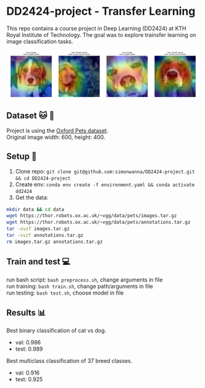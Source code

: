 # DD2424-project - Transfer Learning
This repo contains a course project in Deep Learning (DD2424) at KTH Royal Institute of Technology. The goal was to explore trainsfer learning on image classification tasks.

![TorchCam](assets/torchcam-ex.png)

## Dataset :cat: :dog:
Project is using the [Oxford Pets dataset](https://www.robots.ox.ac.uk/~vgg/data/pets/). \
Original image width: 600, height: 400.

## Setup :rocket:
1) Clone repo: `git clone git@github.com:simonwanna/DD2424-project.git && cd DD2424-project` 
2) Create env: `conda env create -f environment.yaml && conda activate dd2424`
3) Get the data:

```bash
mkdir data && cd data
wget https://thor.robots.ox.ac.uk/~vgg/data/pets/images.tar.gz
wget https://thor.robots.ox.ac.uk/~vgg/data/pets/annotations.tar.gz
tar -xvzf images.tar.gz
tar -xvzf annotations.tar.gz
rm images.tar.gz annotations.tar.gz
```

## Train and test :computer:
run bash script: `bash preprocess.sh`, change arguments in file\
run training: `bash train.sh`, change path/arguments in file\
run testing: `bash test.sh`, choose model in file

## Results :bar_chart:
Best binary classification of cat vs dog.
- val: 0.986
- test: 0.989

Best multiclass classification of 37 breed classes.
- val: 0.916
- test: 0.925